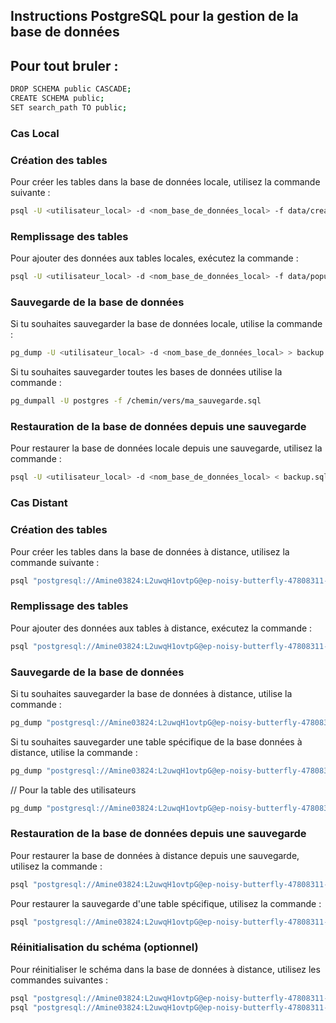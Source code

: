 ## Instructions PostgreSQL pour la gestion de la base de données

## Pour tout bruler : 

```bash
DROP SCHEMA public CASCADE;
CREATE SCHEMA public;
SET search_path TO public;
```

### Cas Local

### Création des tables

Pour créer les tables dans la base de données locale, utilisez la commande suivante :

```bash
psql -U <utilisateur_local> -d <nom_base_de_données_local> -f data/create_tables.sql
```

### Remplissage des tables

Pour ajouter des données aux tables locales, exécutez la commande :

```bash
psql -U <utilisateur_local> -d <nom_base_de_données_local> -f data/populate_tables.sql
```

### Sauvegarde de la base de données

Si tu souhaites sauvegarder la base de données locale, utilise la commande :

```bash
pg_dump -U <utilisateur_local> -d <nom_base_de_données_local> > backup.sql
```

Si tu souhaites sauvegarder toutes les bases de données utilise la commande :

```bash
pg_dumpall -U postgres -f /chemin/vers/ma_sauvegarde.sql
```

### Restauration de la base de données depuis une sauvegarde

Pour restaurer la base de données locale depuis une sauvegarde, utilisez la commande :

```bash
psql -U <utilisateur_local> -d <nom_base_de_données_local> < backup.sql
```

### Cas Distant

### Création des tables

Pour créer les tables dans la base de données à distance, utilisez la commande suivante :

```bash
psql "postgresql://Amine03824:L2uwqH1ovtpG@ep-noisy-butterfly-47808311-pooler.eu-central-1.aws.neon.tech/mangadb?sslmode=require" -f data/create_tables.sql
```

### Remplissage des tables

Pour ajouter des données aux tables à distance, exécutez la commande :

```bash
psql "postgresql://Amine03824:L2uwqH1ovtpG@ep-noisy-butterfly-47808311-pooler.eu-central-1.aws.neon.tech/mangadb?sslmode=require" -f data/populate_tables.sql
```

### Sauvegarde de la base de données

Si tu souhaites sauvegarder la base de données à distance, utilise la commande :

```bash
pg_dump "postgresql://Amine03824:L2uwqH1ovtpG@ep-noisy-butterfly-47808311-pooler.eu-central-1.aws.neon.tech/mangadb?sslmode=require" > backup.sql
```

Si tu souhaites sauvegarder une table spécifique de la base données à distance, utilise la commande :

```bash
pg_dump "postgresql://Amine03824:L2uwqH1ovtpG@ep-noisy-butterfly-47808311-pooler.eu-central-1.aws.neon.tech/mangadb?sslmode=require" --table=manga --file=table_backup.sql --format=plain --no-owner --no-acl
```

// Pour la table des utilisateurs
```bash
pg_dump "postgresql://Amine03824:L2uwqH1ovtpG@ep-noisy-butterfly-47808311-pooler.eu-central-1.aws.neon.tech/mangadb?sslmode=require" -t "public.\"user\"" --column-inserts --exclude-table-data=public."user"(id, created_at, updated_at) > /path/to/backup/user_backup.sql
```


### Restauration de la base de données depuis une sauvegarde

Pour restaurer la base de données à distance depuis une sauvegarde, utilisez la commande :

```bash
psql "postgresql://Amine03824:L2uwqH1ovtpG@ep-noisy-butterfly-47808311-pooler.eu-central-1.aws.neon.tech/mangadb?sslmode=require" < backup.sql
```

Pour restaurer la sauvegarde d'une table spécifique, utilisez la commande :

```bash
psql "postgresql://Amine03824:L2uwqH1ovtpG@ep-noisy-butterfly-47808311-pooler.eu-central-1.aws.neon.tech/mangadb?sslmode=require" -f table_backup.sql
```

### Réinitialisation du schéma (optionnel)

Pour réinitialiser le schéma dans la base de données à distance, utilisez les commandes suivantes :

```bash
psql "postgresql://Amine03824:L2uwqH1ovtpG@ep-noisy-butterfly-47808311-pooler.eu-central-1.aws.neon.tech/mangadb?sslmode=require" -c "DROP SCHEMA public CASCADE;"
psql "postgresql://Amine03824:L2uwqH1ovtpG@ep-noisy-butterfly-47808311-pooler.eu-central-1.aws.neon.tech/mangadb?sslmode=require" -c "CREATE SCHEMA public;"
```
